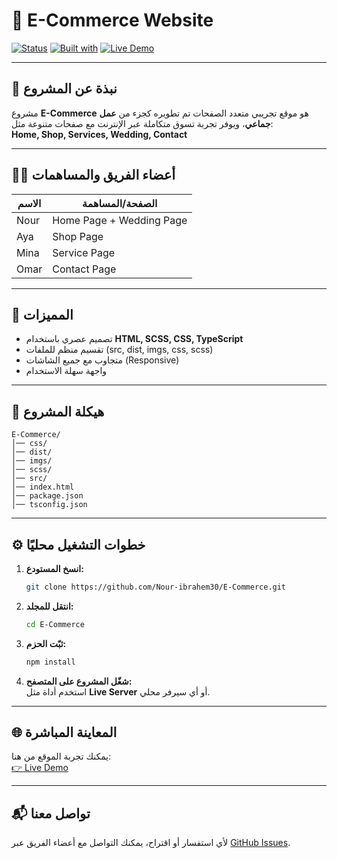 # 🛒 E-Commerce Website

[![Status](https://img.shields.io/badge/status-complete-brightgreen.svg)](https://github.com/Nour-ibrahem30/E-Commerce)
[![Built with](https://img.shields.io/badge/Built%20with-HTML%2FSCSS%2FTS-blue.svg)](https://github.com/Nour-ibrahem30/E-Commerce)
[![Live Demo](https://img.shields.io/badge/Demo-online-blueviolet.svg)](https://nour-ibrahem30.github.io/E-Commerce/)

---

## 📖 نبذة عن المشروع

مشروع **E-Commerce** هو موقع تجريبي متعدد الصفحات تم تطويره كجزء من **عمل جماعي**، ويوفر تجربة تسوق متكاملة عبر الإنترنت مع صفحات متنوعة مثل:  
**Home, Shop, Services, Wedding, Contact**

---

## 👨‍💻 أعضاء الفريق والمساهمات

| الاسم   | الصفحة/المساهمة         |
|--------|-------------------------|
| Nour   | Home Page + Wedding Page|
| Aya    | Shop Page               |
| Mina   | Service Page            |
| Omar   | Contact Page            |

---

## 🚀 المميزات

- تصميم عصري باستخدام **HTML, SCSS, CSS, TypeScript**
- تقسيم منظم للملفات (src, dist, imgs, css, scss)
- متجاوب مع جميع الشاشات (Responsive)
- واجهة سهلة الاستخدام

---

## 📂 هيكلة المشروع

```
E-Commerce/
│── css/
│── dist/
│── imgs/
│── scss/
│── src/
│── index.html
│── package.json
│── tsconfig.json
```

---

## ⚙️ خطوات التشغيل محليًا

1. **انسخ المستودع:**
   ```bash
   git clone https://github.com/Nour-ibrahem30/E-Commerce.git
   ```
2. **انتقل للمجلد:**
   ```bash
   cd E-Commerce
   ```
3. **ثبّت الحزم:**
   ```bash
   npm install
   ```
4. **شغّل المشروع على المتصفح:**  
   استخدم أداة مثل **Live Server** أو أي سيرفر محلي.

---

## 🌐 المعاينة المباشرة

يمكنك تجربة الموقع من هنا:  
[👉 Live Demo](https://nour-ibrahem30.github.io/E-Commerce/)

---

## 📬 تواصل معنا
لأي استفسار أو اقتراح، يمكنك التواصل مع أعضاء الفريق عبر [GitHub Issues](https://github.com/Nour-ibrahem30/E-Commerce/issues).
